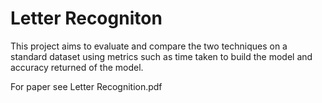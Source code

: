 # Letter Recogniton

This project aims to evaluate and compare the two techniques on a standard dataset using metrics such as time taken to build the model and accuracy returned of the model.

For paper see Letter Recognition.pdf
